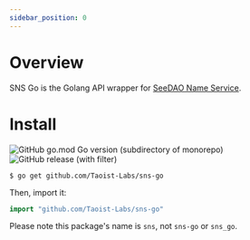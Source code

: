 ```yaml
---
sidebar_position: 0
---
```


# Overview

SNS Go is the Golang API wrapper for [SeeDAO Name Service](https://github.com/Taoist-Labs/sns).

# Install

![GitHub go.mod Go version (subdirectory of monorepo)](https://img.shields.io/github/go-mod/go-version/Taoist-Labs/sns-go)
![GitHub release (with filter)](https://img.shields.io/github/v/release/Taoist-Labs/sns-go)

```shell
$ go get github.com/Taoist-Labs/sns-go
```

Then, import it:

```go
import "github.com/Taoist-Labs/sns-go"
```

Please note this package's name is `sns`, not `sns-go` or `sns_go`.
